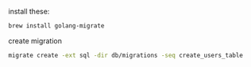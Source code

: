 install these:
```sh
brew install golang-migrate

```

create migration

```sh
migrate create -ext sql -dir db/migrations -seq create_users_table
```

